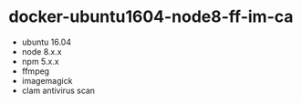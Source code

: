# docker-ubuntu1604-node8-ff-im-ca

- ubuntu 16.04
- node 8.x.x
- npm 5.x.x
- ffmpeg
- imagemagick
- clam antivirus scan
